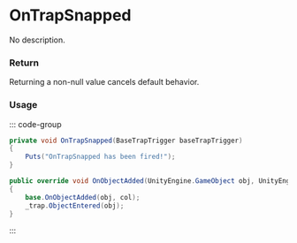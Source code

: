 # OnTrapSnapped
<Badge type="info" text="Traps"/><Badge type="danger" text="Carbon Compatible"/><Badge type="warning" text="Oxide Compatible"/>
No description.
### Return
Returning a non-null value cancels default behavior.

### Usage
::: code-group
```csharp [Example]
private void OnTrapSnapped(BaseTrapTrigger baseTrapTrigger)
{
	Puts("OnTrapSnapped has been fired!");
}
```
```csharp [Source — Assembly-CSharp @ BaseTrapTrigger]
public override void OnObjectAdded(UnityEngine.GameObject obj, UnityEngine.Collider col)
{
	base.OnObjectAdded(obj, col);
	_trap.ObjectEntered(obj);
}

```
:::
